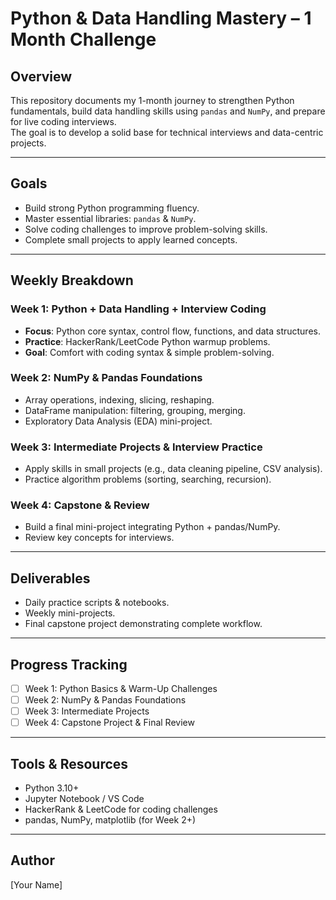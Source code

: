 # Python & Data Handling Mastery – 1 Month Challenge

## Overview
This repository documents my 1-month journey to strengthen Python fundamentals, build data handling skills using `pandas` and `NumPy`, and prepare for live coding interviews.  
The goal is to develop a solid base for technical interviews and data-centric projects.

---

## Goals
- Build strong Python programming fluency.
- Master essential libraries: `pandas` & `NumPy`.
- Solve coding challenges to improve problem-solving skills.
- Complete small projects to apply learned concepts.

---

## Weekly Breakdown
### **Week 1: Python + Data Handling + Interview Coding**
- **Focus**: Python core syntax, control flow, functions, and data structures.
- **Practice**: HackerRank/LeetCode Python warmup problems.
- **Goal**: Comfort with coding syntax & simple problem-solving.

### **Week 2: NumPy & Pandas Foundations**
- Array operations, indexing, slicing, reshaping.
- DataFrame manipulation: filtering, grouping, merging.
- Exploratory Data Analysis (EDA) mini-project.

### **Week 3: Intermediate Projects & Interview Practice**
- Apply skills in small projects (e.g., data cleaning pipeline, CSV analysis).
- Practice algorithm problems (sorting, searching, recursion).

### **Week 4: Capstone & Review**
- Build a final mini-project integrating Python + pandas/NumPy.
- Review key concepts for interviews.

---

## Deliverables
- Daily practice scripts & notebooks.
- Weekly mini-projects.
- Final capstone project demonstrating complete workflow.

---

## Progress Tracking
- [ ] Week 1: Python Basics & Warm-Up Challenges  
- [ ] Week 2: NumPy & Pandas Foundations  
- [ ] Week 3: Intermediate Projects  
- [ ] Week 4: Capstone Project & Final Review  

---

## Tools & Resources
- Python 3.10+
- Jupyter Notebook / VS Code
- HackerRank & LeetCode for coding challenges
- pandas, NumPy, matplotlib (for Week 2+)

---

## Author
[Your Name]

